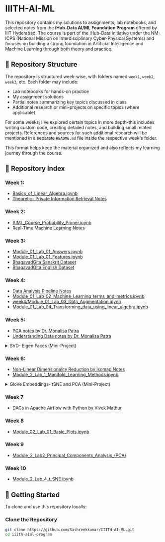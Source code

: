 # IIITH-AI-ML

This repository contains my solutions to assignments, lab notebooks, and selected notes from the **iHub-Data AI/ML Foundation Program** offered by IIIT Hyderabad. The course is part of the iHub-Data initiative under the NM-ICPS (National Mission on Interdisciplinary Cyber-Physical Systems) and focuses on building a strong foundation in Artificial Intelligence and Machine Learning through both theory and practice.

## 📁 Repository Structure

The repository is structured week-wise, with folders named `week1`, `week2`, `week3`, etc. Each folder may include:
- Lab notebooks for hands-on practice
- My assignment solutions
- Partial notes summarizing key topics discussed in class
- Additional research or mini-projects on specific topics (where applicable)

For some weeks, I've explored certain topics in more depth-this includes writing custom code, creating detailed notes, and building small related projects. References and sources for such additional research will be mentioned in a separate `README.md` file inside the respective week's folder.

This format helps keep the material organized and also reflects my learning journey through the course.

## 🧾 Repository Index

### Week 1:
- [Basics_of_Linear_Algebra.ipynb](week1/Basics_of_Linear_Algebra.ipynb)
- [Theoretic- Private Information Retrieval Notes](https://github.com/Sashreekkumar/IIITH-AI-ML/blob/main/week1/Theoretic-%20Privacy%20Information%20Retrieval.pdf)

### Week 2:
- [AIML_Course_Probability_Primer.ipynb](week2/AIML_Course_Probability_Primer.ipynb)
- [Real-Time Machine Learning Notes](https://github.com/Sashreekkumar/IIITH-AI-ML/blob/main/week2/Real-Time%20Machine%20Learning.pdf)

### Week 3:
- [Module_01_Lab_01_Answers.ipynb](week3/Module_01_Lab_01_Answers.ipynb)
- [Module_01_Lab_01_Features.ipynb](week3/Module_01_Lab_01_Features.ipynb)
- [BhagavadGita Sanskrit Dataset](week3/bhagvadnew.txt)
- [BhagavadGita English Dataset](week3/gita.txt)

### Week 4:
- [Data Analysis Pipeline Notes](week4/Data_Analysis_Pipeline.pdf)
- [Module_01_Lab_02_Machine_Learning_terms_and_metrics.ipynb](week4/Module_01_Lab_02_Machine_Learning_terms_and_metrics.ipynb)
- [week4/Module_01_Lab_03_Data_Augmentation.ipynb](week4/Module_01_Lab_03_Data_Augmentation.ipynb)
- [Module_01_Lab_04_Transforming_data_using_linear_algebra.ipynb](week4/Module_01_Lab_04_Transforming_data_using_linear_algebra.ipynb)

### Week 5:
- [PCA notes by Dr. Monalisa Patra](week5/PCA.pdf)
- [Understanding Data notes by Dr. Monalisa Patra](week5/Understanding_Data.pdf)
<details>
  <summary>SVD- Eigen Faces (Mini-Project)</summary>

  - [SVD.md](week5/SVD/svd.md)
  - [SVD.ipynb](week5/SVD/SVD.ipynb)
  - [Image for SVD](week5/SVD/me.jpg)
  - [Eigen Faces DataSet](week5/SVD/allFaces.mat)
  - [eigenfaces.ipynb](week5/SVD/eigenfaces.ipynb)

</details>

### Week 6:
- [Non-Linear Dimensionality Reduction by Isomap Notes](week6/Isomap%20for%20Non-Linear%20Dimensionality%20Reduction.pdf)
- [Module_2_Lab_1_Manifold_Learning_Methods.ipynb](week6/Module_2_Lab_1_Manifold_Learning_Methods.ipynb)

<details>
  <summary>GloVe Embeddings- tSNE and PCA (Mini-Project)</summary>

  - [GloVe_Embeddings.md](week6/tSNE%20and%20PCA/GloVe_Embeddings.md)
  - [glove-embeddings.ipynb](week6/tSNE%20and%20PCA/glove-embeddings.ipynb)

</details>

### Week 7 
- [DAGs in Apache Airflow with Python by Vivek Mathur](week7/DAGs_in_Apache_Airflow_with_Python.ipynb)

### Week 8
- [Module_02_Lab_01_Basic_Plots.ipynb](week8/Module_02_Lab_01_Basic_Plots.ipynb)


### Week 9
- [Module_2_Lab2_Principal_Components_Analysis_(PCA)](week9/Module_2_Lab2_Principal_Components_Analysis_(PCA).ipynb)

### Week 10
- [Module_2_Lab_4_t_SNE.ipynb](week10/Module_2_Lab_4_t_SNE.ipynb)


## 🚀 Getting Started

To clone and use this repository locally:

### Clone the Repository

```bash
git clone https://github.com/Sashreekkumar/IIITH-AI-ML.git
cd iiith-aiml-program
